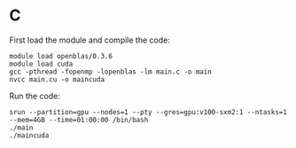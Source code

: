 # C
First load the module and compile the code:
```
module load openblas/0.3.6
module load cuda
gcc -pthread -fopenmp -lopenblas -lm main.c -o main
nvcc main.cu -o maincuda
```

Run the code:
```
srun --partition=gpu --nodes=1 --pty --gres=gpu:v100-sxm2:1 --ntasks=1 --mem=4GB --time=01:00:00 /bin/bash
./main
./maincuda
```